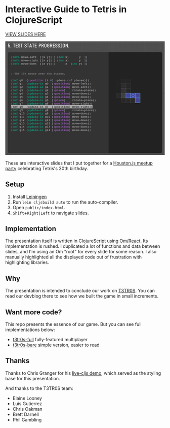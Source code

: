 # Interactive Guide to Tetris in ClojureScript

[VIEW SLIDES HERE](http://shaunlebron.com/t3tr0s-slides)

[![screen](screen.png)](http://shaunlebron.com/t3tr0s-slides)

These are interactive slides that I put together for a [Houston.js meetup
party](http://www.meetup.com/houston-js/events/198371042/) celebrating Tetris's
30th birthday.

## Setup

1. Install [Leiningen](http://leiningen.org)
1. Run `lein cljsbuild auto` to run the auto-compiler.
1. Open `public/index.html`.
1. `Shift`+`Right|Left` to navigate slides.

## Implementation

The presentation itself is written in ClojureScript using
[Om/React](https://github.com/swannodette/om).  Its implementation is rushed.
I duplicated a lot of functions and data between slides, and I'm using an Om
"root" for every slide for some reason.  I also manually highlighted all the
displayed code out of frustration with highlighting libraries.

## Why

The presentation is intended to conclude our work on
[T3TR0S](https://github.com/imalooney/t3tr0s).  You can read our devblog there
to see how we built the game in small increments.

## Want more code?

This repo presents the essence of our game.  But you can see full
implementations below:

- [t3tr0s-full](http://github.com/imalooney/t3tr0s) fully-featured multiplayer
- [t3tr0s-bare](http://github.com/shaunlebron/t3tr0s-bare) simple version, easier to read

## Thanks

Thanks to Chris Granger for his [live-cljs
demo](https://github.com/ibdknox/live-cljs), which served as the styling base
for this presentation.

And thanks to the T3TR0S team:

- Elaine Looney
- Luis Gutierrez
- Chris Oakman
- Brett Darnell
- Phil Gambling

